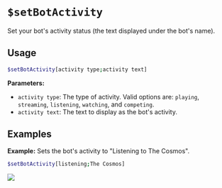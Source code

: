 # `$setBotActivity` <Badge type="danger" text="Premium ONLY!" vertical="middle" />

Set your bot's activity status (the text displayed under the bot's name).

## Usage

```bash
$setBotActivity[activity type;activity text]
```

**Parameters:**

*   `activity type`:  The type of activity.  Valid options are: `playing`, `streaming`, `listening`, `watching`, and `competing`.
*   `activity text`: The text to display as the bot's activity.

## Examples

**Example:** Sets the bot's activity to "Listening to The Cosmos".

```bash
$setBotActivity[listening;The Cosmos]
```

![](https://i.imgur.com/KyYqUGU.png)